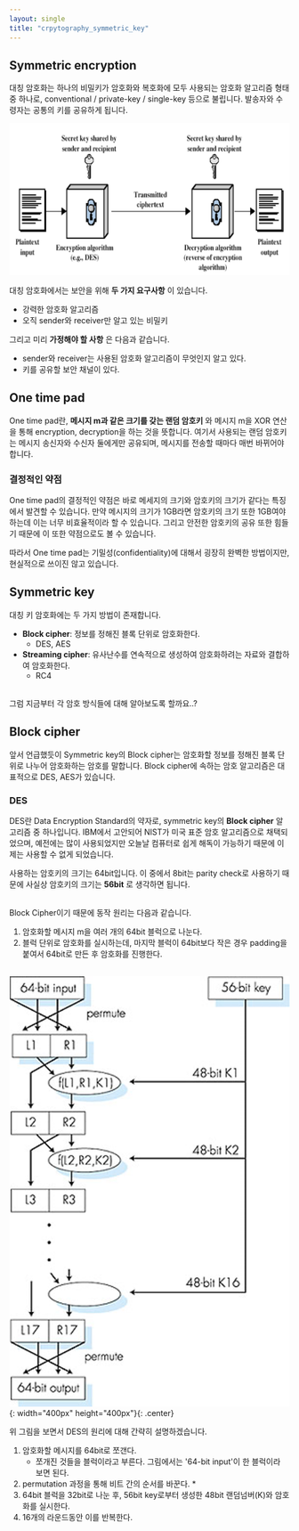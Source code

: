 ```yaml
---
layout: single
title: "crpytography_symmetric_key"
---
```


## Symmetric encryption
대칭 암호화는 하나의 비밀키가 암호화와 복호화에 모두 사용되는 암호화 알고리즘 형태 중 하나로, conventional / private-key / single-key 등으로 불립니다. 발송자와 수령자는 공통의 키를 공유하게 됩니다. 

![No Image](/assets/images/symmetric-encryption.png)

대칭 암호화에서는 보안을 위해 __두 가지 요구사항__ 이 있습니다.
* 강력한 암호화 알고리즘
* 오직 sender와 receiver만 알고 있는 비밀키
  
그리고 미리 __가정해야 할 사항__ 은 다음과 같습니다.
* sender와 receiver는 사용된 암호화 알고리즘이 무엇인지 알고 있다.
* 키를 공유할 보안 채널이 있다.

## One time pad
One time pad란, __메시지 m과 같은 크기를 갖는 랜덤 암호키__ 와 메시지 m을 XOR 연산을 통해 encryption, decryption을 하는 것을 뜻합니다. 여기서 사용되는 랜덤 암호키는 메시지 송신자와 수신자 둘에게만 공유되며, 메시지를 전송할 때마다 매번 바뀌어야 합니다.

### 결정적인 약점
One time pad의 결정적인 약점은 바로 메세지의 크기와 암호키의 크기가 같다는 특징에서 발견할 수 있습니다. 만약 메시지의 크기가 1GB라면 암호키의 크기 또한 1GB여야 하는데 이는 너무 비효율적이라 할 수 있습니다. 그리고 안전한 암호키의 공유 또한 힘들기 때문에 이 또한 약점으로도 볼 수 있습니다.

따라서 One time pad는 기밀성(confidentiality)에 대해서 굉장히 완벽한 방법이지만, 현실적으로 쓰이진 않고 있습니다.

## Symmetric key
대칭 키 암호화에는 두 가지 방법이 존재합니다.
* __Block cipher__: 정보를 정해진 블록 단위로 암호화한다.
  * DES, AES
* __Streaming cipher__: 유사난수를 연속적으로 생성하여 암호화하려는 자료와 결합하여 암호화한다.
  * RC4

\
그럼 지금부터 각 암호 방식들에 대해 알아보도록 할까요..?

## Block cipher
앞서 언급했듯이 Symmetric key의 Block cipher는 암호화할 정보를 정해진 블록 단위로 나누어 암호화하는 암호를 말합니다. Block cipher에 속하는 암호 알고리즘은 대표적으로 DES, AES가 있습니다.

### DES
DES란 Data Encryption Standard의 약자로, symmetric key의 __Block cipher__ 알고리즘 중 하나입니다. IBM에서 고안되어 NIST가 미국 표준 암호 알고리즘으로 채택되었으며, 예전에는 많이 사용되었지만 오늘날 컴퓨터로 쉽게 해독이 가능하기 때문에 이제는 사용할 수 없게 되었습니다.

사용하는 암호키의 크기는 64bit입니다. 이 중에서 8bit는 parity check로 사용하기 때문에 사실상 암호키의 크기는 __56bit__ 로 생각하면 됩니다.

\
Block Cipher이기 때문에 동작 원리는 다음과 같습니다.
1. 암호화할 메시지 m을 여러 개의 64bit 블럭으로 나눈다.
2. 블럭 단위로 암호화를 실시하는데, 마지막 블럭이 64bit보다 작은 경우 padding을 붙여서 64bit로 만든 후 암호화를 진행한다.

\
![No Image](/assets/images/des.png){: width="400px" height="400px"}{: .center}

위 그림을 보면서 DES의 원리에 대해 간략히 설명하겠습니다.
1. 암호화할 메시지를 64bit로 쪼갠다.
   * 쪼개진 것들을 블럭이라고 부른다. 그림에서는 '64-bit input'이 한 블럭이라 보면 된다.
2. permutation 과정을 통해 비트 간의 순서를 바꾼다.
   * 
3. 64bit 블럭을 32bit로 나눈 후, 56bit key로부터 생성한 48bit 랜덤넘버(K)와 암호화를 실시한다.
4. 16개의 라운드동안 이를 반복한다.
   


